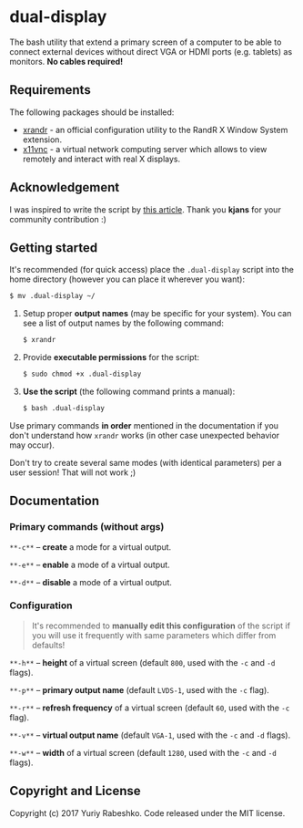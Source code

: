 # dual-display
The bash utility that extend a primary screen of a computer to be able to connect external devices without direct VGA or HDMI ports (e.g. tablets) as monitors. **No cables required!**

## Requirements
The following packages should be installed:
- [xrandr](https://wiki.archlinux.org/index.php/xrandr) - an official configuration utility to the RandR X Window System extension.
- [x11vnc](https://wiki.archlinux.org/index.php/x11vnc) - a virtual network computing server which allows to view remotely and interact with real X displays.

## Acknowledgement
I was inspired to write the script by [this article](https://bbs.archlinux.org/viewtopic.php?id=191555). Thank you **kjans** for your community contribution :)

## Getting started
It's recommended (for quick access) place the `.dual-display` script into the home directory (however you can place it wherever you want):
```bash
$ mv .dual-display ~/
```
1. Setup proper **output names** (may be specific for your system). You can see a list of output names by the following command:
    ```bash
    $ xrandr
    ```
2. Provide **executable permissions** for the script:
    ```bash
    $ sudo chmod +x .dual-display
    ```

3. **Use the script** (the following command prints a manual):
    ```bash
    $ bash .dual-display
    ```

Use primary commands **in order** mentioned in the documentation if you don't understand how `xrandr` works (in other case unexpected behavior may occur).

Don't try to create several same modes (with identical parameters) per a user session! That will not work ;)

## Documentation
### Primary commands (without args)
`**-c**` – **create** a mode for a virtual output.

`**-e**` – **enable** a mode of a virtual output.

`**-d**` – **disable** a mode of a virtual output.

### Configuration
> It's recommended to **manually edit this configuration** of the script if you will use it frequently with same parameters which differ from defaults!

`**-h**` – **height** of a virtual screen (default `800`, used with the `-c` and `-d` flags).

`**-p**` – **primary output name** (default `LVDS-1`, used with the `-c` flag).

`**-r**` – **refresh frequency** of a virtual screen (default `60`, used with the `-c` flag).

`**-v**` – **virtual output name** (default `VGA-1`, used with the `-c` and `-d` flags).

`**-w**` – **width** of a virtual screen (default `1280`, used with the `-c` and `-d` flags).


## Copyright and License
Copyright (c) 2017 Yuriy Rabeshko. Code released under the MIT license.